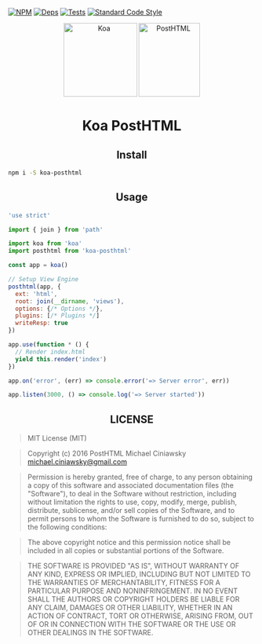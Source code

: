 [![NPM][npm]][npm-url]
[![Deps][deps]][deps-url]
[![Tests][travis]][travis-url]
[![Standard Code Style][style]][style-url]

<div align="center">
    <img width="150" height="150" title="Koa" src="https://camo.githubusercontent.com/674563115c4e0d4e5d99440b916952ad795c498e/68747470733a2f2f646c2e64726f70626f7875736572636f6e74656e742e636f6d2f752f363339363931332f6b6f612f6c6f676f2e706e67">
    <img width="125" height="150" title="PostHTML" src="http://posthtml.github.io/posthtml/logo.svg">
    <h1>Koa PostHTML</h1>
</div>

<h2 align="center">Install</h2>

```bash
npm i -S koa-posthtml
```

<h2 align="center">Usage</h2>

```js
'use strict'

import { join } from 'path'

import koa from 'koa'
import posthtml from 'koa-posthtml'

const app = koa()

// Setup View Engine
posthtml(app, {
  ext: 'html',
  root: join(__dirname, 'views'),
  options: {/* Options */},
  plugins: [/* Plugins */]
  writeResp: true
})

app.use(function * () {
  // Render index.html
  yield this.render('index')
})

app.on('error', (err) => console.error('=> Server error', err))

app.listen(3000, () => console.log('=> Server started'))
```

<h2 align="center">LICENSE</h2>

> MIT License (MIT)

> Copyright (c) 2016 PostHTML Michael Ciniawsky <michael.ciniawsky@gmail.com>

> Permission is hereby granted, free of charge, to any person obtaining a copy
of this software and associated documentation files (the "Software"), to deal
in the Software without restriction, including without limitation the rights
to use, copy, modify, merge, publish, distribute, sublicense, and/or sell
copies of the Software, and to permit persons to whom the Software is
furnished to do so, subject to the following conditions:

> The above copyright notice and this permission notice shall be included in all
copies or substantial portions of the Software.

> THE SOFTWARE IS PROVIDED "AS IS", WITHOUT WARRANTY OF ANY KIND, EXPRESS OR
IMPLIED, INCLUDING BUT NOT LIMITED TO THE WARRANTIES OF MERCHANTABILITY,
FITNESS FOR A PARTICULAR PURPOSE AND NONINFRINGEMENT. IN NO EVENT SHALL THE
AUTHORS OR COPYRIGHT HOLDERS BE LIABLE FOR ANY CLAIM, DAMAGES OR OTHER
LIABILITY, WHETHER IN AN ACTION OF CONTRACT, TORT OR OTHERWISE, ARISING FROM,
OUT OF OR IN CONNECTION WITH THE SOFTWARE OR THE USE OR OTHER DEALINGS IN THE
SOFTWARE.

[npm]: https://img.shields.io/npm/v/koa-posthtml.svg
[npm-url]: https://npmjs.com/package/koa-posthtml

[deps]: https://david-dm.org/posthtml/koa-posthtml.svg
[deps-url]: https://david-dm.org/posthtml/koa-posthtml

[style]: https://img.shields.io/badge/code%20style-standard-yellow.svg
[style-url]: http://standardjs.com/

[travis]: http://img.shields.io/travis/posthtml/koa-posthtml.svg
[travis-url]: https://travis-ci.org/posthtml/koa-posthtml

[cover]: https://coveralls.io/repos/github/posthtml/koa-posthtml/badge.svg?branch=master
[cover-url]: https://coveralls.io/github/posthtml/koa-posthtml?branch=master
